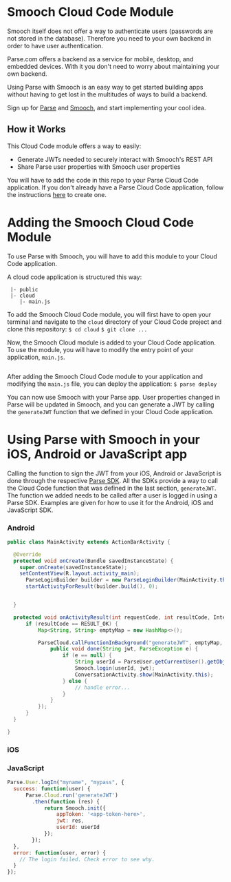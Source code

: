 # Smooch Cloud Code Module

Smooch itself does not offer a way to authenticate users (passwords are not stored in the database). Therefore you need to your own backend in order to have user authentication.

Parse.com offers a backend as a service for mobile, desktop, and embedded devices. With it you don't need to worry about maintaining your own backend.

Using Parse with Smooch is an easy way to get started building apps without having to get lost in the multitudes of ways to build a backend.

Sign up for [Parse](parse.com) and [Smooch](smooch.io), and start implementing your cool idea.

## How it Works
This Cloud Code module offers a way to easily:
- Generate JWTs needed to securely interact with Smooch's REST API
- Share Parse user properties with Smooch user properties

You will have to add the code in this repo to your Parse Cloud Code application. If you don't already have a Parse Cloud Code  application, follow the instructions [here](https://parse.com/docs/cloudcode/guide#command-line) to create one.

# Adding the Smooch Cloud Code Module

To use Parse with Smooch, you will have to add this module to your Cloud Code application.

A cloud code application is structured this way:
```
 |- public
 |- cloud
    |- main.js
```

To add the Smooch Cloud Code module, you will first have to open your terminal and navigate to the `cloud` directory of your Cloud Code project and clone this repository:
`$ cd cloud`
`$ git clone ...`

Now, the Smooch Cloud module is added to your Cloud Code application. To use the module, you will have to modify the entry point of your application, `main.js`.

```javascript
```

After adding the Smooch Cloud Code module to your application and modifying the `main.js` file, you can deploy the application:
`$ parse deploy`

You can now use Smooch with your Parse app. User properties changed in Parse will be updated in Smooch, and you can generate a JWT by calling the `generateJWT` function that we defined in your Cloud Code application.

# Using Parse with Smooch in your iOS, Android or JavaScript app

Calling the function to sign the JWT from your iOS, Android or JavaScript is done through the respective [Parse SDK](https://parse.com/docs). All the SDKs provide a way to call the Cloud Code function that was defined in the last section, `generateJWT`. The function we added needs to be called after a user is logged in using a Parse SDK. Examples are given for how to use it for the Android, iOS and JavaScript SDK.

### Android

```java
public class MainActivity extends ActionBarActivity {

  @Override
  protected void onCreate(Bundle savedInstanceState) {
    super.onCreate(savedInstanceState);
    setContentView(R.layout.activity_main);
      ParseLoginBuilder builder = new ParseLoginBuilder(MainActivity.this);
      startActivityForResult(builder.build(), 0);


  }

  protected void onActivityResult(int requestCode, int resultCode, Intent data) {
	  if (resultCode == RESULT_OK) {
		  Map<String, String> emptyMap = new HashMap<>();

		  ParseCloud.callFunctionInBackground("generateJWT", emptyMap, new FunctionCallback<String>() {
			  public void done(String jwt, ParseException e) {
				  if (e == null) {
					  String userId = ParseUser.getCurrentUser().getObjectId();
					  Smooch.login(userId, jwt);
					  ConversationActivity.show(MainActivity.this);
				  } else {
					  // handle error...
				  }
			  }
		  });
	  }
  }

}

```

### iOS



### JavaScript

```javascript
Parse.User.logIn("myname", "mypass", {
  success: function(user) {
	  Parse.Cloud.run('generateJWT')
	  	.then(function (res) {
			return Smooch.init({
				appToken: '<app-token-here>',
				jwt: res,
				userId: userId
			});
		});
  },
  error: function(user, error) {
    // The login failed. Check error to see why.
  }
});

```
